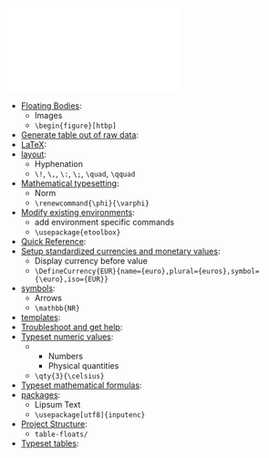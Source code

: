 
![List LaTeX notes](scripts/List%20LaTeX%20notes.md)

-   [Floating Bodies](latex/Floating%20Bodies.md):
    -   Images
    -   `\begin{figure}[htbp]`
-   [Generate table out of raw data](latex/Generate%20table%20out%20of%20raw%20data.md):
-   [LaTeX](LaTeX.md):
-   [layout](latex/layout.md):
    -   Hyphenation
    -   `\!`, `\,`, `\:`, `\;`, `\quad`, `\qquad`
-   [Mathematical typesetting](latex/Mathematical%20typesetting.md):
    -   Norm
    -   `\renewcommand{\phi}{\varphi}`
-   [Modify existing environments](latex/Modify%20existing%20environments.md):
    -   add environment specific commands
    -   `\usepackage{etoolbox}`
-   [Quick Reference](latex/Quick%20Reference.md):
-   [Setup standardized currencies and monetary values](latex/Setup%20standardized%20currencies%20and%20monetary%20values.md):
    -   Display currency before value
    -   `\DefineCurrency{EUR}{name={euro},plural={euros},symbol={\euro},iso={EUR}}`
-   [symbols](latex/symbols.md):
    -   Arrows
    -   `\mathbb{NR}`
-   [templates](latex/templates.md):
-   [Troubleshoot and get help](latex/Troubleshoot%20and%20get%20help.md):
-   [Typeset numeric values](latex/Typeset%20numeric%20values.md):
    -   -   Numbers
        -   Physical quantities
    -   `\qty{3}{\celsius}`
-   [Typeset mathematical formulas](latex/Typeset%20mathematical%20formulas.md):
-   [packages](latex/packages.md):
    -   Lipsum Text
    -   `\usepackage[utf8]{inputenc}`
-   [Project Structure](latex/Project%20Structure.md):
    -   `table-floats/`
-   [Typeset tables](latex/Typeset%20tables.md):